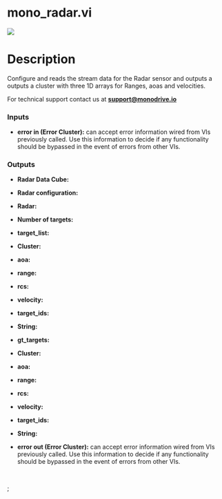 # mono_radar.vi

<p class="img_container">
<img class="lg_img" src="C:\Users\graci\monodrive\documentation\docs\LV_client\sensors\mono_radar.png"/>
</p>

# Description

Configure and reads the stream data for the Radar sensor and outputs a outputs a cluster with three 1D arrays for Ranges, aoas and velocities.

For technical support contact us at <b>support@monodrive.io</b> 

### Inputs

- **error in (Error Cluster):** can accept error information wired from VIs previously called. Use this information to decide if any functionality should be bypassed in the event of errors from other VIs. 

### Outputs

- **Radar Data Cube:**   

- **Radar configuration:**   

- **Radar:**   

- **Number of targets:**   

- **target_list:**   

- **Cluster:**   

- **aoa:**   

- **range:**   

- **rcs:**   

- **velocity:**   

- **target_ids:**   

- **String:**   

- **gt_targets:**   

- **Cluster:**   

- **aoa:**   

- **range:**   

- **rcs:**   

- **velocity:**   

- **target_ids:**   

- **String:**   

- **error out (Error Cluster):** can accept error information wired from VIs previously called. Use this information to decide if any functionality should be bypassed in the event of errors from other VIs. 

<p>&nbsp;</p>
;</p>
